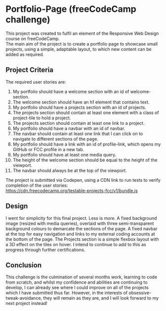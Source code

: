 # Portfolio-Page (freeCodeCamp challenge)

This project was created to fulfil an element of the Responsive Web Design course on freeCodeCamp.  
The main aim of the project is to create a portfolio page to showcase small projects, using a simple, adaptable layout, to which new content can be added as required.

## Project Criteria

The required user stories are:  
1. My portfolio should have a welcome section with an id of welcome-section.
2. The welcome section should have an h1 element that contains text.
3. My portfolio should have a projects section with an id of projects.
4. The projects section should contain at least one element with a class of project-tile to hold a project.
5. The projects section should contain at least one link to a project.
6. My portfolio should have a navbar with an id of navbar.
7. The navbar should contain at least one link that I can click on to navigate to different sections of the page.
8. My portfolio should have a link with an id of profile-link, which opens my GitHub or FCC profile in a new tab.
9. My portfolio should have at least one media query.
10. The height of the welcome section should be equal to the height of the viewport.
11. The navbar should always be at the top of the viewport.

The project is submitted via Codepen, using a CDN link to run tests to verify completion of the user stories:  
https://cdn.freecodecamp.org/testable-projects-fcc/v1/bundle.js  

## Design

I went for simplicity for this final project. Less is more. A fixed background image (resized with media queries), overlaid with three semi-transparent background colours to demarcate the sections of the page. A fixed navbar at the top for easy navigation and links to my external coding accounts at the bottom of the page. The Projects section is a simple flexbox layout with a 3D effect on the tiles on hover. I intend to continue to add to this as progress through further certifications.

## Conclusion

This challenge is the culmination of several months work, learning to code from scratch, and whilst my confidence and abilities are continuing to develop, I can already see where I could improve on all of the projects which I have submitted thus far. However, in the interests of obsessive-tweak-avoidance, they will remain as they are, and I will look forward to my next project instead!
